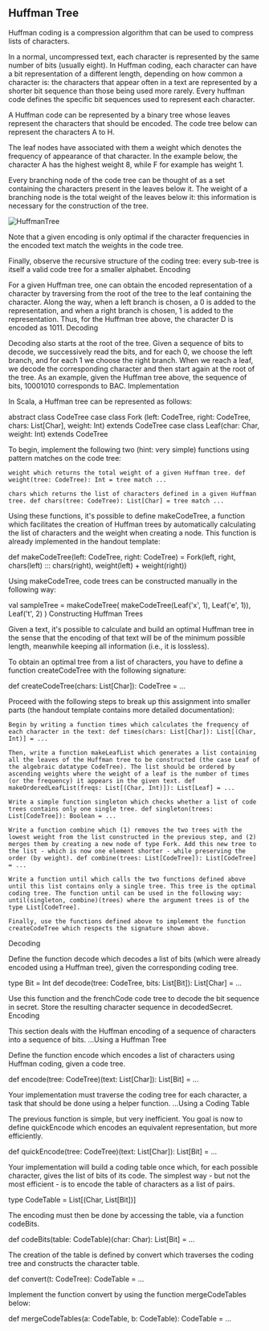 ## Huffman Tree

Huffman coding is a compression algorithm that can be used to compress lists of characters.

In a normal, uncompressed text, each character is represented by the same number of bits (usually eight). In Huffman coding, each character can have a bit representation of a different length, depending on how common a character is: the characters that appear often in a text are represented by a shorter bit sequence than those being used more rarely. Every huffman code defines the specific bit sequences used to represent each character.

A Huffman code can be represented by a binary tree whose leaves represent the characters that should be encoded. The code tree below can represent the characters A to H.

The leaf nodes have associated with them a weight which denotes the frequency of appearance of that character. In the example below, the character A has the highest weight 8, while F for example has weight 1.

Every branching node of the code tree can be thought of as a set containing the characters present in the leaves below it. The weight of a branching node is the total weight of the leaves below it: this information is necessary for the construction of the tree.

![HuffmanTree](https://github.com/InigoMateo/progfun1-patmat/assets/149253263/a56e7c02-04a1-402c-bf79-4861ab9ae0fc)

Note that a given encoding is only optimal if the character frequencies in the encoded text match the weights in the code tree.

Finally, observe the recursive structure of the coding tree: every sub-tree is itself a valid code tree for a smaller alphabet.
Encoding

For a given Huffman tree, one can obtain the encoded representation of a character by traversing from the root of the tree to the leaf containing the character. Along the way, when a left branch is chosen, a 0 is added to the representation, and when a right branch is chosen, 1 is added to the representation. Thus, for the Huffman tree above, the character D is encoded as 1011.
Decoding

Decoding also starts at the root of the tree. Given a sequence of bits to decode, we successively read the bits, and for each 0, we choose the left branch, and for each 1 we choose the right branch. When we reach a leaf, we decode the corresponding character and then start again at the root of the tree. As an example, given the Huffman tree above, the sequence of bits, 10001010 corresponds to BAC.
Implementation

In Scala, a Huffman tree can be represented as follows:

abstract class CodeTree
case class Fork (left: CodeTree, right: CodeTree, chars: List[Char], weight: Int) extends CodeTree
case class Leaf(char: Char, weight: Int) extends CodeTree

To begin, implement the following two (hint: very simple) functions using pattern matches on the code tree:

    weight which returns the total weight of a given Huffman tree. def weight(tree: CodeTree): Int = tree match ...

    chars which returns the list of characters defined in a given Huffman tree. def chars(tree: CodeTree): List[Char] = tree match ...

Using these functions, it's possible to define makeCodeTree, a function which facilitates the creation of Huffman trees by automatically calculating the list of characters and the weight when creating a node. This function is already implemented in the handout template:

def makeCodeTree(left: CodeTree, right: CodeTree) =
  Fork(left, right, chars(left) ::: chars(right), weight(left) + weight(right))

Using makeCodeTree, code trees can be constructed manually in the following way:

val sampleTree = makeCodeTree(
  makeCodeTree(Leaf('x', 1), Leaf('e', 1)),
  Leaf('t', 2)
)
Constructing Huffman Trees

Given a text, it's possible to calculate and build an optimal Huffman tree in the sense that the encoding of that text will be of the minimum possible length, meanwhile keeping all information (i.e., it is lossless).

To obtain an optimal tree from a list of characters, you have to define a function createCodeTree with the following signature:

def createCodeTree(chars: List[Char]): CodeTree = ...

Proceed with the following steps to break up this assignment into smaller parts (the handout template contains more detailed documentation):

    Begin by writing a function times which calculates the frequency of each character in the text: def times(chars: List[Char]): List[(Char, Int)] = ...

    Then, write a function makeLeafList which generates a list containing all the leaves of the Huffman tree to be constructed (the case Leaf of the algebraic datatype CodeTree). The list should be ordered by ascending weights where the weight of a leaf is the number of times (or the frequency) it appears in the given text. def makeOrderedLeafList(freqs: List[(Char, Int)]): List[Leaf] = ...

    Write a simple function singleton which checks whether a list of code trees contains only one single tree. def singleton(trees: List[CodeTree]): Boolean = ...

    Write a function combine which (1) removes the two trees with the lowest weight from the list constructed in the previous step, and (2) merges them by creating a new node of type Fork. Add this new tree to the list - which is now one element shorter - while preserving the order (by weight). def combine(trees: List[CodeTree]): List[CodeTree] = ...

    Write a function until which calls the two functions defined above until this list contains only a single tree. This tree is the optimal coding tree. The function until can be used in the following way: until(singleton, combine)(trees) where the argument trees is of the type List[CodeTree].

    Finally, use the functions defined above to implement the function createCodeTree which respects the signature shown above.

Decoding

Define the function decode which decodes a list of bits (which were already encoded using a Huffman tree), given the corresponding coding tree.

type Bit = Int
def decode(tree: CodeTree, bits: List[Bit]): List[Char] = ...

Use this function and the frenchCode code tree to decode the bit sequence in secret. Store the resulting character sequence in decodedSecret.
Encoding

This section deals with the Huffman encoding of a sequence of characters into a sequence of bits.
...Using a Huffman Tree

Define the function encode which encodes a list of characters using Huffman coding, given a code tree.

def encode(tree: CodeTree)(text: List[Char]): List[Bit] = ...

Your implementation must traverse the coding tree for each character, a task that should be done using a helper function.
...Using a Coding Table

The previous function is simple, but very inefficient. You goal is now to define quickEncode which encodes an equivalent representation, but more efficiently.

def quickEncode(tree: CodeTree)(text: List[Char]): List[Bit] = ...

Your implementation will build a coding table once which, for each possible character, gives the list of bits of its code. The simplest way - but not the most efficient - is to encode the table of characters as a list of pairs.

type CodeTable = List[(Char, List[Bit])]

The encoding must then be done by accessing the table, via a function codeBits.

def codeBits(table: CodeTable)(char: Char): List[Bit] = ...

The creation of the table is defined by convert which traverses the coding tree and constructs the character table.

def convert(t: CodeTree): CodeTable = ...

Implement the function convert by using the function mergeCodeTables below:

def mergeCodeTables(a: CodeTable, b: CodeTable): CodeTable = ...
